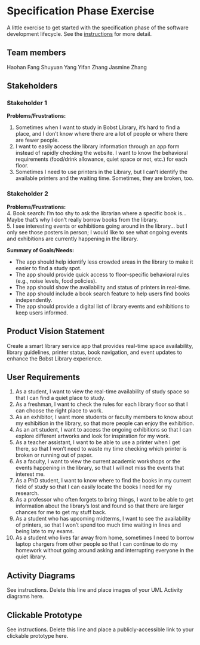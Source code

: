 # Specification Phase Exercise

A little exercise to get started with the specification phase of the software development lifecycle. See the [instructions](instructions.md) for more detail.

## Team members

Haohan Fang
Shuyuan Yang
Yifan Zhang
Jasmine Zhang

## Stakeholders

### Stakeholder 1  
**Problems/Frustrations:**  
1. Sometimes when I want to study in Bobst Library, it’s hard to find a place, and I don’t know where there are a lot of people or where there are fewer people.  
2. I want to easily access the library information through an app form instead of rapidly checking the website. I want to know the behavioral requirements (food/drink allowance, quiet space or not, etc.) for each floor.  
3. Sometimes I need to use printers in the Library, but I can’t identify the available printers and the waiting time. Sometimes, they are broken, too.   

### Stakeholder 2  
**Problems/Frustrations:**  
4. Book search: I’m too shy to ask the librarian where a specific book is… Maybe that’s why I don’t really borrow books from the library.  
5. I see interesting events or exhibitions going around in the library… but I only see those posters in person; I would like to see what ongoing events and exhibitions are currently happening in the library.  

**Summary of Goals/Needs:**  
- The app should help identify less crowded areas in the library to make it easier to find a study spot.  
- The app should provide quick access to floor-specific behavioral rules (e.g., noise levels, food policies).  
- The app should show the availability and status of printers in real-time. 
- The app should include a book search feature to help users find books independently.  
- The app should provide a digital list of library events and exhibitions to keep users informed.  

## Product Vision Statement

Create a smart library service app that provides real-time space availability, library guidelines, printer status, book navigation, and event updates to enhance the Bobst Library experience.

## User Requirements

1. As a student, I want to view the real-time availability of study space so that I can find a quiet place to study.
2. As a freshman, I want to check the rules for each library floor so that I can choose the right place to work.
3. As an exhibitor, I want more students or faculty members to know about my exhibition in the library, so that more people can enjoy the exhibition.
4. As an art student, I want to access the ongoing exhibitions so that I can explore different artworks and look for inspiration for my work.
5. As a teacher assistant, I want to be able to use a printer when I get there, so that I won’t need to waste my time checking which printer is broken or running out of paper.
6. As a faculty, I want to view the current academic workshops or the events happening in the library, so that I will not miss the events that interest me.
7. As a PhD student, I want to know where to find the books in my current field of study so that I can easily locate the books I need for my research.
8. As a professor who often forgets to bring things,  I want to be able to get information about the library’s lost and found so that there are larger chances for me to get my stuff back.
9. As a student who has upcoming midterms, I want to see the availability of printers, so that I won’t spend too much time waiting in lines and being late to my exams. 
10. As a student who lives far away from home, sometimes I need to borrow laptop chargers from other people so that I can continue to do my homework without going around asking and interrupting everyone in the quiet library.



## Activity Diagrams

See instructions. Delete this line and place images of your UML Activity diagrams here.

## Clickable Prototype

See instructions. Delete this line and place a publicly-accessible link to your clickable prototype here.
